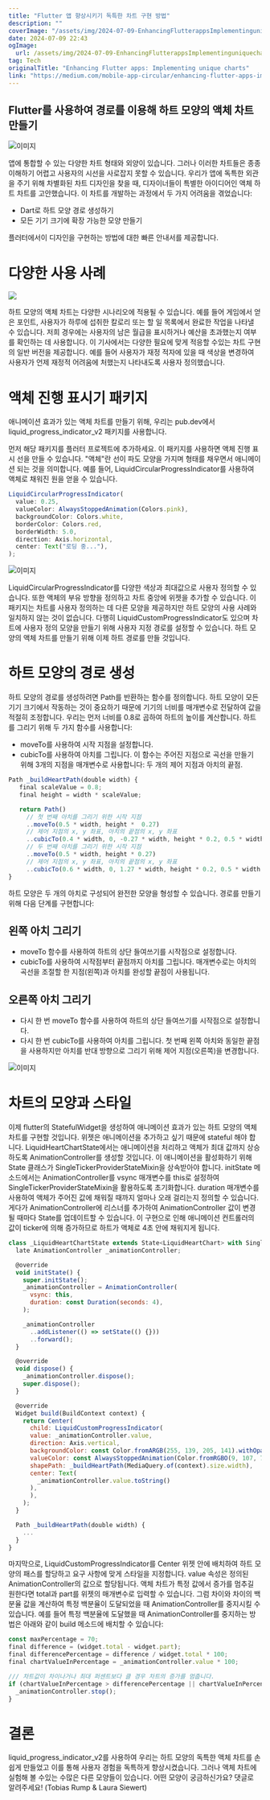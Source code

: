 ```yaml
---
title: "Flutter 앱 향상시키기 독특한 차트 구현 방법"
description: ""
coverImage: "/assets/img/2024-07-09-EnhancingFlutterappsImplementinguniquecharts_0.png"
date: 2024-07-09 22:43
ogImage: 
  url: /assets/img/2024-07-09-EnhancingFlutterappsImplementinguniquecharts_0.png
tag: Tech
originalTitle: "Enhancing Flutter apps: Implementing unique charts"
link: "https://medium.com/mobile-app-circular/enhancing-flutter-apps-implementing-unique-charts-540fc1ab2749"
---
```



## Flutter를 사용하여 경로를 이용해 하트 모양의 액체 차트 만들기

![이미지](/assets/img/2024-07-09-EnhancingFlutterappsImplementinguniquecharts_0.png)

앱에 통합할 수 있는 다양한 차트 형태와 외양이 있습니다. 그러나 이러한 차트들은 종종 이해하기 어렵고 사용자의 시선을 사로잡지 못할 수 있습니다. 우리가 앱에 독특한 외관을 주기 위해 차별화된 차트 디자인을 찾을 때, 디자이너들이 특별한 아이디어인 액체 하트 차트를 고안했습니다. 이 차트를 개발하는 과정에서 두 가지 어려움을 겪었습니다:

- Dart로 하트 모양 경로 생성하기
- 모든 기기 크기에 확장 가능한 모양 만들기

<div class="content-ad"></div>

플러터에서이 디자인을 구현하는 방법에 대한 빠른 안내서를 제공합니다.

# 다양한 사용 사례

<img src="https://miro.medium.com/v2/resize:fit:1400/1*PK6IEdbTEyURWhz3sxl_pA.gif" />

하트 모양의 액체 차트는 다양한 시나리오에 적용될 수 있습니다. 예를 들어 게임에서 얻은 포인트, 사용자가 하루에 섭취한 칼로리 또는 할 일 목록에서 완료한 작업을 나타낼 수 있습니다. 저희 경우에는 사용자의 남은 월급을 표시하거나 예산을 초과했는지 여부를 확인하는 데 사용합니다. 이 기사에서는 다양한 필요에 맞게 적응할 수있는 차트 구현의 일반 버전을 제공합니다. 예를 들어 사용자가 재정 적자에 있을 때 색상을 변경하여 사용자가 언제 재정적 어려움에 처했는지 나타내도록 사용자 정의했습니다.

<div class="content-ad"></div>

# 액체 진행 표시기 패키지

애니메이션 효과가 있는 액체 차트를 만들기 위해, 우리는 pub.dev에서 liquid_progress_indicator_v2 패키지를 사용합니다.

먼저 해당 패키지를 플러터 프로젝트에 추가하세요. 이 패키지를 사용하면 액체 진행 표시 선을 만들 수 있습니다. "액체"란 선이 파도 모양을 가지며 형태를 채우면서 애니메이션 되는 것을 의미합니다. 예를 들어, LiquidCircularProgressIndicator를 사용하여 액체로 채워진 원을 얻을 수 있습니다.

```js
LiquidCircularProgressIndicator(
  value: 0.25,
  valueColor: AlwaysStoppedAnimation(Colors.pink),
  backgroundColor: Colors.white,
  borderColor: Colors.red,
  borderWidth: 5.0,
  direction: Axis.horizontal,
  center: Text("로딩 중..."),
);
```

<div class="content-ad"></div>


![이미지](https://miro.medium.com/v2/resize:fit:1400/1*U_lBDcZGhTbYcRaLCCxDug.gif)

LiquidCircularProgressIndicator를 다양한 색상과 최대값으로 사용자 정의할 수 있습니다. 또한 액체의 부유 방향을 정의하고 차트 중앙에 위젯을 추가할 수 있습니다. 이 패키지는 차트를 사용자 정의하는 데 다른 모양을 제공하지만 하트 모양의 사용 사례와 일치하지 않는 것이 없습니다. 다행히 LiquidCustomProgressIndicator도 있으며 차트에 사용자 정의 모양을 만들기 위해 사용자 지정 경로를 설정할 수 있습니다. 하트 모양의 액체 차트를 만들기 위해 이제 하트 경로를 만들 것입니다.

# 하트 모양의 경로 생성

하트 모양의 경로를 생성하려면 Path를 반환하는 함수를 정의합니다. 하트 모양이 모든 기기 크기에서 작동하는 것이 중요하기 때문에 기기의 너비를 매개변수로 전달하여 값을 적절히 조정합니다. 우리는 먼저 너비를 0.8로 곱하여 하트의 높이를 계산합니다. 하트를 그리기 위해 두 가지 함수를 사용합니다:


<div class="content-ad"></div>

- moveTo를 사용하여 시작 지점을 설정합니다.
- cubicTo를 사용하여 아치를 그립니다. 이 함수는 주어진 지점으로 곡선을 만들기 위해 3개의 지점을 매개변수로 사용합니다: 두 개의 제어 지점과 아치의 끝점.

```js
Path _buildHeartPath(double width) { 
   final scaleValue = 0.8; 
   final height = width * scaleValue; 

   return Path() 
     // 첫 번째 아치를 그리기 위한 시작 지점 
     ..moveTo(0.5 * width, height *  0.27) 
     // 제어 지점의 x, y 좌표, 아치의 끝점의 x, y 좌표 
     ..cubicTo(0.4 * width, 0, -0.27 * width, height * 0.2, 0.5 * width, height * 0.9) 
     // 두 번째 아치를 그리기 위한 시작 지점 
     ..moveTo(0.5 * width, height * 0.27) 
     // 제어 지점의 x, y 좌표, 아치의 끝점의 x, y 좌표 
     ..cubicTo(0.6 * width, 0, 1.27 * width, height * 0.2, 0.5 * width, height * 0.9); 
}
```

하트 모양은 두 개의 아치로 구성되어 완전한 모양을 형성할 수 있습니다. 경로를 만들기 위해 다음 단계를 구현합니다:

## 왼쪽 아치 그리기

<div class="content-ad"></div>

- moveTo 함수를 사용하여 하트의 상단 들여쓰기를 시작점으로 설정합니다.
- cubicTo를 사용하여 시작점부터 끝점까지 아치를 그립니다. 매개변수로는 아치의 곡선을 조절할 한 지점(왼쪽)과 아치를 완성할 끝점이 사용됩니다.

## 오른쪽 아치 그리기

- 다시 한 번 moveTo 함수를 사용하여 하트의 상단 들여쓰기를 시작점으로 설정합니다.
- 다시 한 번 cubicTo를 사용하여 아치를 그립니다. 첫 번째 왼쪽 아치와 동일한 끝점을 사용하지만 아치를 반대 방향으로 그리기 위해 제어 지점(오른쪽)을 변경합니다.

![이미지](/assets/img/2024-07-09-EnhancingFlutterappsImplementinguniquecharts_1.png)

<div class="content-ad"></div>

# 차트의 모양과 스타일

이제 flutter의 StatefulWidget을 생성하여 애니메이션 효과가 있는 하트 모양의 액체 차트를 구현할 것입니다. 위젯은 애니메이션을 추가하고 싶기 때문에 stateful 해야 합니다. LiquidHeartChartState에서는 애니메이션을 처리하고 액체가 최대 값까지 상승하도록 AnimationController를 생성할 것입니다. 이 애니메이션을 활성화하기 위해 State 클래스가 SingleTickerProviderStateMixin을 상속받아야 합니다. initState 메소드에서는 AnimationController를 vsync 매개변수를 this로 설정하여 SingleTickerProviderStateMixin을 활용하도록 초기화합니다. duration 매개변수를 사용하여 액체가 주어진 값에 채워질 때까지 얼마나 오래 걸리는지 정의할 수 있습니다. 게다가 AnimationController에 리스너를 추가하여 AnimationController 값이 변경될 때마다 State를 업데이트할 수 있습니다. 이 구현으로 인해 애니메이션 컨트롤러의 값이 ticker에 의해 증가하므로 하트가 액체로 4초 안에 채워지게 됩니다.

```js
class _LiquidHeartChartState extends State<LiquidHeartChart> with SingleTickerProviderStateMixin { 
  late AnimationController _animationController; 

  @override 
  void initState() { 
    super.initState(); 
    _animationController = AnimationController( 
      vsync: this, 
      duration: const Duration(seconds: 4), 
    ); 

    _animationController 
      ..addListener(() => setState(() {}))  
      ..forward(); 
  } 

  @override 
  void dispose() { 
    _animationController.dispose(); 
    super.dispose(); 
  } 

  @override 
  Widget build(BuildContext context) { 
    return Center( 
      child: LiquidCustomProgressIndicator( 
      value: _animationController.value, 
      direction: Axis.vertical, 
      backgroundColor: const Color.fromARGB(255, 139, 205, 141).withOpacity(0.25), 
      valueColor: const AlwaysStoppedAnimation(Color.fromRGBO(9, 107, 73, 1)), 
      shapePath: _buildHeartPath(MediaQuery.of(context).size.width), 
      center: Text( 
        _animationController.value.toString() 
      ),  
      ),
    );
  } 

  Path _buildHeartPath(double width) { 
    ...
  } 
} 
```

마지막으로, LiquidCustomProgressIndicator를 Center 위젯 안에 배치하여 하트 모양의 패스를 할당하고 요구 사항에 맞게 스타일을 지정합니다. value 속성은 정의된 AnimationController의 값으로 할당됩니다. 액체 차트가 특정 값에서 증가를 멈추길 원한다면 total과 part를 위젯의 매개변수로 입력할 수 있습니다. 그럼 차이와 차이의 백분율 값을 계산하여 특정 백분율이 도달되었을 때 AnimationController를 중지시킬 수 있습니다. 예를 들어 특정 백분율에 도달했을 때 AnimationController를 중지하는 방법은 아래와 같이 build 메소드에 배치할 수 있습니다:

<div class="content-ad"></div>

```js
const maxPercentage = 70; 
final difference = (widget.total - widget.part); 
final differencePercentage = difference / widget.total * 100; 
final chartValueInPercentage = _animationController.value * 100; 

/// 차트값이 차이나거나 최대 퍼센트보다 클 경우 차트의 증가를 멈춥니다.
if (chartValueInPercentage > differencePercentage || chartValueInPercentage > maxPercentage) { 
  _animationController.stop(); 
} 
```

# 결론

liquid_progress_indicator_v2를 사용하여 우리는 하트 모양의 독특한 액체 차트를 손쉽게 만들었고 이를 통해 사용자 경험을 독특하게 향상시켰습니다. 그러나 액체 차트에 실험해 볼 수있는 수많은 다른 모양들이 있습니다. 어떤 모양이 궁금하신가요? 댓글로 알려주세요! (Tobias Rump & Laura Siewert)